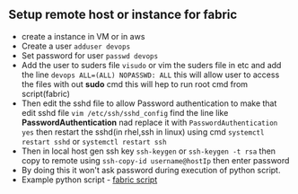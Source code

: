 ## Setup remote host or instance for fabric
- create a instance in VM or in aws
- Create a user `adduser devops`
- Set password for user `passwd devops`
- Add the user to suders file `visudo` or vim the suders file in etc and add the line `devops ALL=(ALL) NOPASSWD: ALL` this will allow user to access the files with out **sudo** cmd this will hep to run root cmd from script(fabric)
- Then edit the sshd file to allow Password authentication to make that edit sshd file `vim /etc/ssh/sshd_config` find the line like **PasswordAuthentication** nad replace it with `PasswordAuthentication yes` then restart the sshd(in rhel,ssh in linux) using cmd `systemctl restart sshd` or `systemctl restart ssh`
- Then in local host gen ssh key `ssh-keygen` or `ssh-keygen -t rsa` then copy to remote using `ssh-copy-id username@hostIp` then enter password
- By doing this it won't ask password during execution of python script.
- Example python script - [fabric script](fabfile.py)